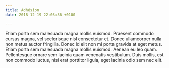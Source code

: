 ```yaml
---
title: Adhésion
date: 2018-12-19 22:03:36 +0100

---
```


Etiam porta sem malesuada magna mollis euismod. Praesent commodo cursus magna, vel scelerisque nisl consectetur et. Donec ullamcorper nulla non metus auctor fringilla. Donec id elit non mi porta gravida at eget metus. Etiam porta sem malesuada magna mollis euismod. Aenean eu leo quam. Pellentesque ornare sem lacinia quam venenatis vestibulum. Duis mollis, est non commodo luctus, nisi erat porttitor ligula, eget lacinia odio sem nec elit.